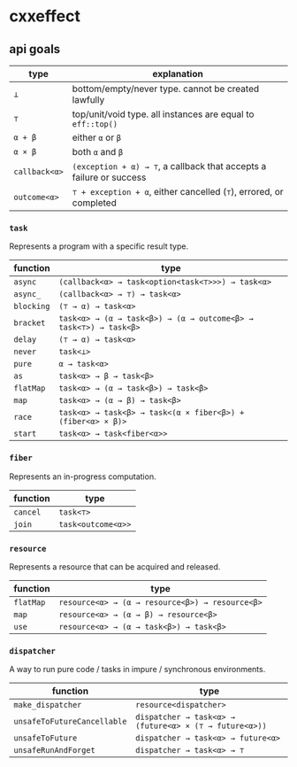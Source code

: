 # cxxeffect

## api goals

| type          | explanation                                                         |
|---------------|---------------------------------------------------------------------|
| `⊥`           | bottom/empty/never type. cannot be created lawfully                 |
| `⊤`           | top/unit/void type. all instances are equal to `eff::top()`         |
| `α + β`       | either `α` or `β`                                                   |
| `α × β`       | both `α` and `β`                                                    |
| `callback<α>` | `(exception + α) → ⊤`, a callback that accepts a failure or success |
| `outcome<α>`  | `⊤ + exception + α`, either cancelled (`⊤`), errored, or completed  |

### `task`

Represents a program with a specific result type.

| function   | type                                                             |
|------------|------------------------------------------------------------------|
| `async`    | `(callback<α> → task<option<task<⊤>>>) → task<α>`                |
| `async_`   | `(callback<α> → ⊤) → task<α>`                                    |
| `blocking` | `(⊤ → α) → task<α>`                                              |
| `bracket`  | `task<α> → (α → task<β>) → (α → outcome<β> → task<⊤>) → task<β>` |
| `delay`    | `(⊤ → α) → task<α>`                                              |
| `never`    | `task<⊥>`                                                        |
| `pure`     | `α → task<α>`                                                    |
| `as`       | `task<α> → β → task<β>`                                          |
| `flatMap`  | `task<α> → (α → task<β>) → task<β>`                              |
| `map`      | `task<α> → (α → β) → task<β>`                                    |
| `race`     | `task<α> → task<β> → task<(α × fiber<β>) + (fiber<α> × β)>`      |
| `start`    | `task<α> → task<fiber<α>>`                                       |

### `fiber`

Represents an in-progress computation.

| function | type               |
|----------|--------------------|
| `cancel` | `task<⊤>`          |
| `join`   | `task<outcome<α>>` |

### `resource`

Represents a resource that can be acquired and released.

| function  | type                                            |
|-----------|-------------------------------------------------|
| `flatMap` | `resource<α> → (α → resource<β>) → resource<β>` |
| `map`     | `resource<α> → (α → β) → resource<β>`           |
| `use`     | `resource<α> → (α → task<β>) → task<β>`         |

### `dispatcher`

A way to run pure code / tasks in impure / synchronous environments.

| function                    | type                                                   |
|-----------------------------|--------------------------------------------------------|
| `make_dispatcher`           | `resource<dispatcher>`                                 |
| `unsafeToFutureCancellable` | `dispatcher → task<α> → (future<α> × (⊤ → future<α>))` |
| `unsafeToFuture`            | `dispatcher → task<α> → future<α>`                     |
| `unsafeRunAndForget`        | `dispatcher → task<α> → ⊤`                             |
